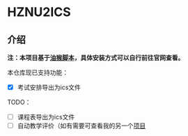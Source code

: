 # HZNU2ICS

## 介绍

**注：本项目基于[油猴脚本](https://www.tampermonkey.net/)，具体安装方式可以自行前往官网查看。**

本仓库现已支持功能：

- [x] 考试安排导出为ics文件

TODO：

- [ ] 课程表导出为ics文件
- [ ] 自动教学评价（如有需要可查看我的另一个[项目](https://github.com/Juskinbo/spider-HZNU)